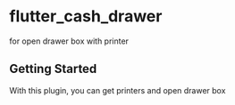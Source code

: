 # flutter_cash_drawer

for open drawer box with printer

## Getting Started

With this plugin, you can get printers and open drawer box

